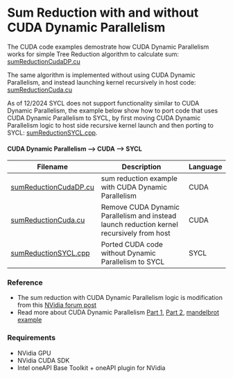 # Sum Reduction with and without CUDA Dynamic Parallelism

The CUDA code examples demostrate how CUDA Dynamic Parallelism works for simple Tree Reduction algorithm to calculate sum: [sumReductionCudaDP.cu](sumReductionCudaDP.cu)

The same algorithm is implemented without using CUDA Dynamic Parallelism, and instead launching kernel recursively in host code: [sumReductionCuda.cu](sumReductionCuda.cu)

As of 12/2024 SYCL does not support functionality similar to CUDA Dynamic Parallelism, the example below show how to port code that uses CUDA Dynamic Parallelism to SYCL, by first moving CUDA Dynamic Parallelism logic to host side recursive kernel launch and then porting to SYCL: [sumReductionSYCL.cpp](sumReductionSYCL.cpp).

#### CUDA Dynamic Parallelism --> CUDA --> SYCL

| Filename | Description | Language |
| --- | --- | --- |
| [sumReductionCudaDP.cu](sumReductionCudaDP.cu) | sum reduction example with CUDA Dynamic Parallelism | CUDA |
| [sumReductionCuda.cu](sumReductionCuda.cu) | Remove CUDA Dynamic Parallelism and instead launch reduction kernel recursively from host | CUDA
| [sumReductionSYCL.cpp](sumReductionSYCL.cpp) | Ported CUDA code without Dynamic Parallelism to SYCL | SYCL |

### Reference
- The sum reduction with CUDA Dynamic Parallelism logic is modification from this [NVidia forum post](https://forums.developer.nvidia.com/t/reduction-sum-using-dynamic-parallelism-working-upto-a-magical-number/79695)
- Read more about CUDA Dynamic Parallelism [Part 1](https://developer.nvidia.com/blog/introduction-cuda-dynamic-parallelism/), [Part 2](https://developer.nvidia.com/blog/cuda-dynamic-parallelism-api-principles/), [mandelbrot example](https://github.com/canonizer/mandelbrot-dyn)

### Requirements

- NVidia GPU
- NVidia CUDA SDK
- Intel oneAPI Base Toolkit + oneAPI plugin for NVidia